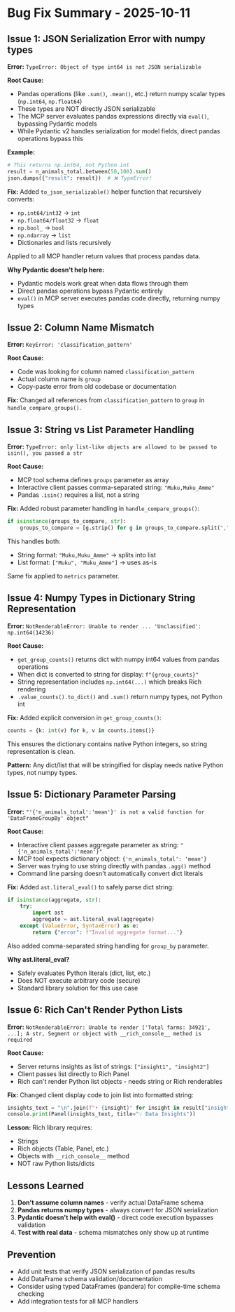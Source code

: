 # Bug Fix Summary - 2025-10-11

## Issue 1: JSON Serialization Error with numpy types

**Error:** `TypeError: Object of type int64 is not JSON serializable`

**Root Cause:** 
- Pandas operations (like `.sum()`, `.mean()`, etc.) return numpy scalar types (`np.int64`, `np.float64`)
- These types are NOT directly JSON serializable
- The MCP server evaluates pandas expressions directly via `eval()`, bypassing Pydantic models
- While Pydantic v2 handles serialization for model fields, direct pandas operations bypass this

**Example:**
```python
# This returns np.int64, not Python int
result = n_animals_total.between(50,100).sum()
json.dumps({"result": result})  # ❌ TypeError!
```

**Fix:**
Added `to_json_serializable()` helper function that recursively converts:
- `np.int64/int32` → `int`
- `np.float64/float32` → `float`
- `np.bool_` → `bool`
- `np.ndarray` → `list`
- Dictionaries and lists recursively

Applied to all MCP handler return values that process pandas data.

**Why Pydantic doesn't help here:**
- Pydantic models work great when data flows through them
- Direct pandas operations bypass Pydantic entirely
- `eval()` in MCP server executes pandas code directly, returning numpy types

## Issue 2: Column Name Mismatch

**Error:** `KeyError: 'classification_pattern'`

**Root Cause:**
- Code was looking for column named `classification_pattern`
- Actual column name is `group`
- Copy-paste error from old codebase or documentation

**Fix:**
Changed all references from `classification_pattern` to `group` in `handle_compare_groups()`.

## Issue 3: String vs List Parameter Handling

**Error:** `TypeError: only list-like objects are allowed to be passed to isin(), you passed a str`

**Root Cause:**
- MCP tool schema defines `groups` parameter as array
- Interactive client passes comma-separated string: `"Muku,Muku_Amme"`
- Pandas `.isin()` requires a list, not a string

**Fix:**
Added robust parameter handling in `handle_compare_groups()`:
```python
if isinstance(groups_to_compare, str):
    groups_to_compare = [g.strip() for g in groups_to_compare.split(",")]
```

This handles both:
- String format: `"Muku,Muku_Amme"` → splits into list
- List format: `["Muku", "Muku_Amme"]` → uses as-is

Same fix applied to `metrics` parameter.

## Issue 4: Numpy Types in Dictionary String Representation

**Error:** `NotRenderableError: Unable to render ... 'Unclassified': np.int64(14236)`

**Root Cause:**
- `get_group_counts()` returns dict with numpy int64 values from pandas operations
- When dict is converted to string for display: `f"{group_counts}"` 
- String representation includes `np.int64(...)` which breaks Rich rendering
- `.value_counts().to_dict()` and `.sum()` return numpy types, not Python int

**Fix:**
Added explicit conversion in `get_group_counts()`:
```python
counts = {k: int(v) for k, v in counts.items()}
```

This ensures the dictionary contains native Python integers, so string representation is clean.

**Pattern:** Any dict/list that will be stringified for display needs native Python types, not numpy types.

## Issue 5: Dictionary Parameter Parsing

**Error:** `"'{'n_animals_total':'mean'}' is not a valid function for 'DataFrameGroupBy' object"`

**Root Cause:**
- Interactive client passes aggregate parameter as string: `"{'n_animals_total':'mean'}"`
- MCP tool expects dictionary object: `{'n_animals_total': 'mean'}`
- Server was trying to use string directly with pandas `.agg()` method
- Command line parsing doesn't automatically convert dict literals

**Fix:**
Added `ast.literal_eval()` to safely parse dict string:
```python
if isinstance(aggregate, str):
    try:
        import ast
        aggregate = ast.literal_eval(aggregate)
    except (ValueError, SyntaxError) as e:
        return {"error": f"Invalid aggregate format..."}
```

Also added comma-separated string handling for `group_by` parameter.

**Why ast.literal_eval?**
- Safely evaluates Python literals (dict, list, etc.)
- Does NOT execute arbitrary code (secure)
- Standard library solution for this use case

## Issue 6: Rich Can't Render Python Lists

**Error:** `NotRenderableError: Unable to render ['Total farms: 34921', ...]; A str, Segment or object with __rich_console__ method is required`

**Root Cause:**
- Server returns insights as list of strings: `["insight1", "insight2"]`
- Client passes list directly to Rich Panel
- Rich can't render Python list objects - needs string or Rich renderables

**Fix:**
Changed client display code to join list into formatted string:
```python
insights_text = "\n".join(f"• {insight}" for insight in result["insights"])
console.print(Panel(insights_text, title="💡 Data Insights"))
```

**Lesson:** Rich library requires:
- Strings
- Rich objects (Table, Panel, etc.)
- Objects with `__rich_console__` method
- NOT raw Python lists/dicts

## Lessons Learned

1. **Don't assume column names** - verify actual DataFrame schema
2. **Pandas returns numpy types** - always convert for JSON serialization
3. **Pydantic doesn't help with eval()** - direct code execution bypasses validation
4. **Test with real data** - schema mismatches only show up at runtime

## Prevention

- Add unit tests that verify JSON serialization of pandas results
- Add DataFrame schema validation/documentation
- Consider using typed DataFrames (pandera) for compile-time schema checking
- Add integration tests for all MCP handlers
